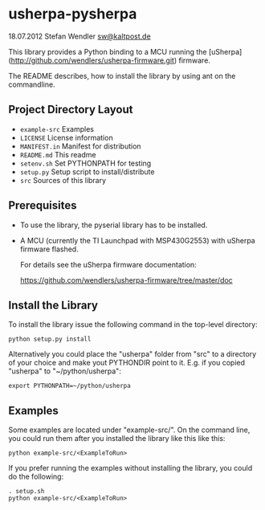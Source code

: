 usherpa-pysherpa
================
18.07.2012 Stefan Wendler
sw@kaltpost.de

This library provides a Python binding to a MCU running the [uSherpa] (http://github.com/wendlers/usherpa-firmware.git) firmware.

The README describes, how to install the library by using ant on the commandline. 


Project Directory Layout
------------------------

* `example-src`		Examples
* `LICENSE`			License information 
* `MANIFEST.in`		Manifest for distribution
* `README.md`		This readme
* `setenv.sh`		Set PYTHONPATH for testing
* `setup.py`		Setup script to install/distribute
* `src`				Sources of this library


Prerequisites
-------------

* To use the library, the pyserial library has to be installed. 
* A MCU (currently the TI Launchpad with MSP430G2553) with uSherpa firmware flashed.

  For details see the uSherpa firmware documentation:
    
     https://github.com/wendlers/usherpa-firmware/tree/master/doc  


Install the Library
-------------------

To install the library issue the following command in the top-level directory:

	python setup.py install

Alternatively you could place the "usherpa" folder from "src" to a directory of
your choice and make yout PYTHONDIR point to it. E.g. if you copied "usherpa"
to "~/python/usherpa":

	export PYTHONPATH=~/python/usherpa


Examples
--------

Some examples are located under "example-src/". On the command line, 
you could run them after you installed the library like this like this:

	python example-src/<ExampleToRun>

If you prefer running the examples without installing the library, you 
could do the following:

	. setup.sh
	python example-src/<ExampleToRun>
